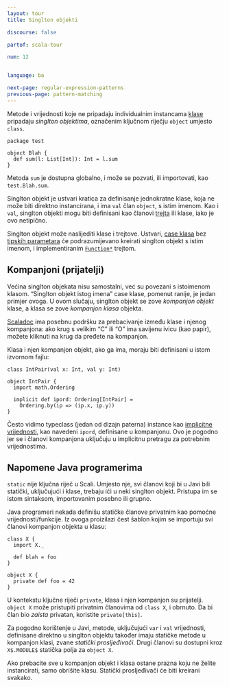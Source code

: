 ```yaml
---
layout: tour
title: Singlton objekti

discourse: false

partof: scala-tour

num: 12


language: ba

next-page: regular-expression-patterns
previous-page: pattern-matching
---
```


Metode i vrijednosti koje ne pripadaju individualnim instancama [klase](classes.html) pripadaju *singlton objektima*,
označenim ključnom riječju `object` umjesto `class`.

    package test

    object Blah {
      def sum(l: List[Int]): Int = l.sum
    }

Metoda `sum` je dostupna globalno, i može se pozvati, ili importovati, kao `test.Blah.sum`.

Singlton objekt je ustvari kratica za definisanje jednokratne klase, koja ne može biti direktno instancirana,
i ima `val` član `object`, s istim imenom.
Kao i `val`, singlton objekti mogu biti definisani kao članovi [trejta](traits.html) ili klase, iako je ovo netipično.

Singlton objekt može naslijediti klase i trejtove.
Ustvari, [case klasa](case-classes.html) bez [tipskih parametara](generic-classes.html) 
će podrazumijevano kreirati singlton objekt s istim imenom,
i implementiranim [`Function*`](http://www.scala-lang.org/api/current/scala/Function1.html) trejtom.

## Kompanjoni (prijatelji) ##

Većina singlton objekata nisu samostalni, već su povezani s istoimenom klasom.
“Singlton objekt istog imena” case klase, pomenut ranije, je jedan primjer ovoga.
U ovom slučaju, singlton objekt se zove *kompanjon objekt* klase, a klasa se zove *kompanjon klasa* objekta.

[Scaladoc](https://wiki.scala-lang.org/display/SW/Introduction) ima posebnu podršku za prebacivanje između klase i njenog kompanjona:
ako krug s velikim “C” ili “O” ima savijenu ivicu (kao papir), možete kliknuti na krug da pređete na kompanjon.

Klasa i njen kompanjon objekt, ako ga ima, moraju biti definisani u istom izvornom fajlu:

    class IntPair(val x: Int, val y: Int)

    object IntPair {
      import math.Ordering

      implicit def ipord: Ordering[IntPair] =
        Ordering.by(ip => (ip.x, ip.y))
    }

Često vidimo typeclass (jedan od dizajn paterna) instance kao [implicitne vrijednosti](implicit-parameters.html), kao navedeni `ipord`,
definisane u kompanjonu.
Ovo je pogodno jer se i članovi kompanjona uključuju u implicitnu pretragu za potrebnim vrijednostima.

## Napomene Java programerima ##

`static` nije ključna riječ u Scali.
Umjesto nje, svi članovi koji bi u Javi bili statički, uključujući i klase, trebaju ići u neki singlton objekt.
Pristupa im se istom sintaksom, importovanim posebno ili grupno.

Java programeri nekada definišu statičke članove privatnim kao pomoćne vrijednosti/funkcije.
Iz ovoga proizilazi čest šablon kojim se importuju svi članovi kompanjon objekta u klasu:

    class X {
      import X._

      def blah = foo
    }

    object X {
      private def foo = 42
    }

U kontekstu ključne riječi `private`, klasa i njen kompanjon su prijatelji.
`object X` može pristupiti privatnim članovima od `class X`, i obrnuto.
Da bi član bio *zaista* privatan, koristite `private[this]`.

Za pogodno korištenje u Javi, metode, uključujući `var` i `val` vrijednosti, definisane direktno u singlton objektu
također imaju statičke metode u kompanjon klasi, zvane *statički prosljeđivači*.
Drugi članovi su dostupni kroz `X$.MODULE$` statička polja za `object X`.

Ako prebacite sve u kompanjon objekt i klasa ostane prazna koju ne želite instancirati, samo obrišite klasu.
Statički prosljeđivači će biti kreirani svakako.
